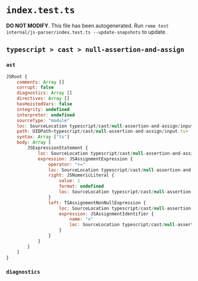# `index.test.ts`

**DO NOT MODIFY**. This file has been autogenerated. Run `rome test internal/js-parser/index.test.ts --update-snapshots` to update.

## `typescript > cast > null-assertion-and-assign`

### `ast`

```javascript
JSRoot {
	comments: Array []
	corrupt: false
	diagnostics: Array []
	directives: Array []
	hasHoistedVars: false
	integrity: undefined
	interpreter: undefined
	sourceType: "module"
	loc: SourceLocation typescript/cast/null-assertion-and-assign/input.ts 1:0-2:0
	path: UIDPath<typescript/cast/null-assertion-and-assign/input.ts>
	syntax: Array ["ts"]
	body: Array [
		JSExpressionStatement {
			loc: SourceLocation typescript/cast/null-assertion-and-assign/input.ts 1:0-1:8
			expression: JSAssignmentExpression {
				operator: "+="
				loc: SourceLocation typescript/cast/null-assertion-and-assign/input.ts 1:0-1:7
				right: JSNumericLiteral {
					value: 1
					format: undefined
					loc: SourceLocation typescript/cast/null-assertion-and-assign/input.ts 1:6-1:7
				}
				left: TSAssignmentNonNullExpression {
					loc: SourceLocation typescript/cast/null-assertion-and-assign/input.ts 1:0-1:2
					expression: JSAssignmentIdentifier {
						name: "x"
						loc: SourceLocation typescript/cast/null-assertion-and-assign/input.ts 1:0-1:1 (x)
					}
				}
			}
		}
	]
}
```

### `diagnostics`

```

```
